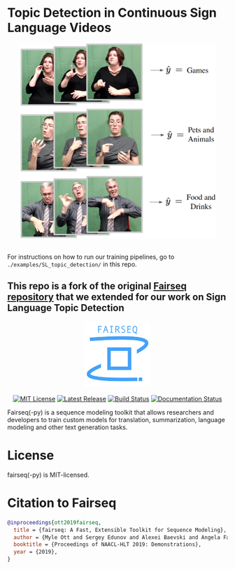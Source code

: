 
# Topic Detection in Continuous Sign Language Videos

<p align="center">
  <img src="Visualizations/teaser3.png" width="450">
  <br />
  <br />
</p>

For instructions on how to run our training pipelines, go to `./examples/SL_topic_detection/` in this repo.

This repo is a fork of the original [Fairseq repository](https://github.com/facebookresearch/fairseq) that we extended for our work on Sign Language Topic Detection
--------------------------------------------------------------------------------

<p align="center">
  <img src="docs/fairseq_logo.png" width="150">
  <br />
  <br />
  <a href="https://github.com/pytorch/fairseq/blob/main/LICENSE"><img alt="MIT License" src="https://img.shields.io/badge/license-MIT-blue.svg" /></a>
  <a href="https://github.com/pytorch/fairseq/releases"><img alt="Latest Release" src="https://img.shields.io/github/release/pytorch/fairseq.svg" /></a>
  <a href="https://github.com/pytorch/fairseq/actions?query=workflow:build"><img alt="Build Status" src="https://github.com/pytorch/fairseq/workflows/build/badge.svg" /></a>
  <a href="https://fairseq.readthedocs.io/en/latest/?badge=latest"><img alt="Documentation Status" src="https://readthedocs.org/projects/fairseq/badge/?version=latest" /></a>
</p>


Fairseq(-py) is a sequence modeling toolkit that allows researchers and
developers to train custom models for translation, summarization, language
modeling and other text generation tasks.

# License

fairseq(-py) is MIT-licensed.

# Citation to Fairseq

``` bibtex
@inproceedings{ott2019fairseq,
  title = {fairseq: A Fast, Extensible Toolkit for Sequence Modeling},
  author = {Myle Ott and Sergey Edunov and Alexei Baevski and Angela Fan and Sam Gross and Nathan Ng and David Grangier and Michael Auli},
  booktitle = {Proceedings of NAACL-HLT 2019: Demonstrations},
  year = {2019},
}
```
